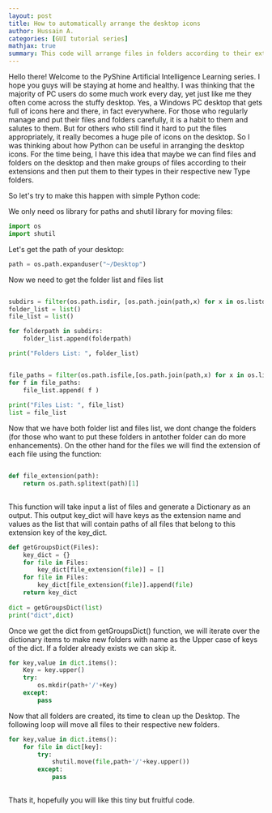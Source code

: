 ```yaml
---
layout: post
title: How to automatically arrange the desktop icons
author: Hussain A.
categories: [GUI tutorial series]
mathjax: true
summary: This code will arrange files in folders according to their extension to keep windows desktop nice and tidy
---
```



Hello there! Welcome to the PyShine Artificial Intelligence Learning series. I hope you guys will be staying at home and healthy. I was thinking that the majority of PC users do some much work every day, yet just like me they often come across the stuffy desktop. Yes, a Windows PC desktop that gets full of icons here and there, in fact everywhere. For those who regularly manage and put their files and folders carefully, it is a habit to them and salutes to them. But for others who still find it hard to put the files appropriately, it really becomes a huge pile of icons on the desktop. So I was thinking about how Python can be useful in arranging the desktop icons. For the time being, I have this idea that maybe we can find files and folders on the desktop and then make groups of files according to their extensions and then put them to their types in their respective new Type folders.

So let's try to make this happen with simple Python code:

We only need os library for paths and shutil library for moving files:

```python 
import os
import shutil
```
Let's get the path of your desktop:

```python 
path = os.path.expanduser("~/Desktop")
```
Now we need to get the folder list and files list

```python 

subdirs = filter(os.path.isdir, [os.path.join(path,x) for x in os.listdir(path)])
folder_list = list()
file_list = list()

for folderpath in subdirs:
	folder_list.append(folderpath)

print("Folders List: ", folder_list)


file_paths = filter(os.path.isfile,[os.path.join(path,x) for x in os.listdir(path)])
for f in file_paths:
	file_list.append( f )
	
print("Files List: ", file_list)
list = file_list


```
Now that we have both folder list and files list, we dont change the folders (for those who want to put these folders in antother folder can do more enhancements). On the other hand for the files we will find the extension of each file using the function:

```python

def file_extension(path): 
	return os.path.splitext(path)[1] 
	

```
This function will take input a list of files and generate a Dictionary as an output. This output key_dict will have keys as the extension name and values as the list that will contain paths of all files that belong to this extension key of the key_dict.

```python
def getGroupsDict(Files):
	key_dict = {}
	for file in Files:
		key_dict[file_extension(file)] = []
	for file in Files:
		key_dict[file_extension(file)].append(file)
	return key_dict
	
dict = getGroupsDict(list)
print("dict",dict)
```
Once we get the dict from getGroupsDict() function, we will iterate over the dictionary items to make new folders with name as the Upper case of keys of the dict. If a folder already exists we can skip it.

```python
for key,value in dict.items():
	Key = key.upper()
	try:
		os.mkdir(path+'/'+Key)
	except:
		pass
```
Now that all folders are created, its time to clean up the Desktop. The following loop will move all files to their respective new folders.

```python
for key,value in dict.items():
	for file in dict[key]:
		try:
			shutil.move(file,path+'/'+key.upper()) 
		except:
			pass
		


```
Thats it, hopefully you will like this tiny but fruitful code. 








	
